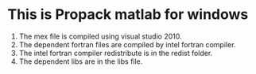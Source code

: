 This is Propack matlab for windows
==================================
1. The mex file is compiled using visual studio 2010.
2. The dependent fortran files are compiled by intel fortran compiler.
3. The intel fortran compiler redistribute is in the redist folder.
4. The dependent libs are in the libs file.